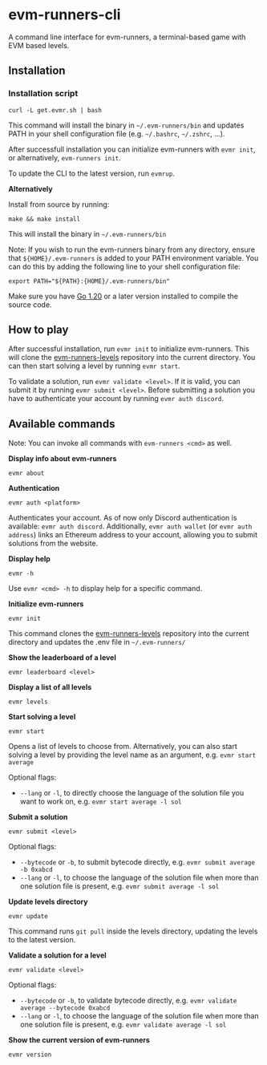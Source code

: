 # evm-runners-cli

A command line interface for evm-runners, a terminal-based game with EVM based levels.

## Installation

### Installation script

```
curl -L get.evmr.sh | bash
```

This command will install the binary in `~/.evm-runners/bin` and updates PATH in your shell configuration file (e.g. `~/.bashrc`, `~/.zshrc`, ...).

After successfull installation you can initialize evm-runners with `evmr init`, or alternatively, `evm-runners init`.

To update the CLI to the latest version, run `evmrup`.

**Alternatively**

Install from source by running:

```
make && make install
```

This will install the binary in `~/.evm-runners/bin`

Note: If you wish to run the evm-runners binary from any directory, ensure that `${HOME}/.evm-runners` is added to your PATH environment variable. You can do this by adding the following line to your shell configuration file:

```
export PATH="${PATH}:{HOME}/.evm-runners/bin"
```

Make sure you have [Go 1.20](https://go.dev/doc/install) or a later version installed to compile the source code.

## How to play

After successful installation, run `evmr init` to initialize evm-runners. This will clone the [evm-runners-levels](https://github.com/ethernautdao/evm-runners-levels) repository into the current directory. You can then start solving a level by running `evmr start`.

To validate a solution, run `evmr validate <level>`. If it is valid, you can submit it by running `evmr submit <level>`. Before submitting a solution you have to authenticate your account by running `evmr auth discord`.

## Available commands

Note: You can invoke all commands with `evm-runners <cmd>` as well.

**Display info about evm-runners**

```
evmr about
```

**Authentication**

```
evmr auth <platform>
```

Authenticates your account. As of now only Discord authentication is available: `evmr auth discord`.
Additionally, `evmr auth wallet` (or `evmr auth address`) links an Ethereum address to your account, allowing you to submit solutions from the website.

**Display help**

```
evmr -h
```

Use `evmr <cmd> -h` to display help for a specific command.

**Initialize evm-runners**

```
evmr init
```

This command clones the [evm-runners-levels](https://github.com/ethernautdao/evm-runners-levels) repository into the current directory and updates the .env file in `~/.evm-runners/`

**Show the leaderboard of a level**

```
evmr leaderboard <level>
```

**Display a list of all levels**

```
evmr levels
```

**Start solving a level**

```
evmr start
```

Opens a list of levels to choose from. Alternatively, you can also start solving a level by providing the level name as an argument, e.g. `evmr start average`

Optional flags:

- `--lang` or `-l`, to directly choose the language of the solution file you want to work on, e.g. `evmr start average -l sol`

**Submit a solution**

```
evmr submit <level>
```

Optional flags:

- `--bytecode` or `-b`, to submit bytecode directly, e.g. `evmr submit average -b 0xabcd`
- `--lang` or `-l`, to choose the language of the solution file when more than one solution file is present, e.g. `evmr submit average -l sol`

**Update levels directory**

```
evmr update
```

This command runs `git pull` inside the levels directory, updating the levels to the latest version.

**Validate a solution for a level**

```
evmr validate <level>
```

Optional flags:

- `--bytecode` or `-b`, to validate bytecode directly, e.g. `evmr validate average --bytecode 0xabcd`
- `--lang` or `-l`, to choose the language of the solution file when more than one solution file is present, e.g. `evmr validate average -l sol`

**Show the current version of evm-runners**

```
evmr version
```
